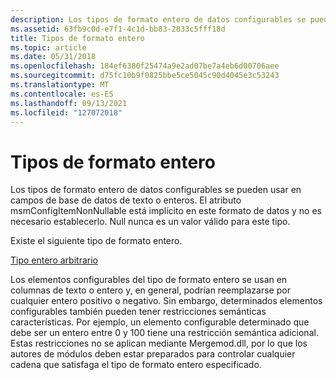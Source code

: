 ```yaml
---
description: Los tipos de formato entero de datos configurables se pueden usar en campos de base de datos de texto o enteros. El atributo msmConfigItemNonNullable está implícito en este formato de datos y no es necesario establecerlo. Null nunca es un valor válido para este tipo.
ms.assetid: 63fb9c0d-e7f1-4c1d-bb83-2833c5fff18d
title: Tipos de formato entero
ms.topic: article
ms.date: 05/31/2018
ms.openlocfilehash: 184ef6380f25474a9e2ad07be7a4eb6d00706aee
ms.sourcegitcommit: d75fc10b9f0825bbe5ce5045c90d4045e3c53243
ms.translationtype: MT
ms.contentlocale: es-ES
ms.lasthandoff: 09/13/2021
ms.locfileid: "127072018"
---
```

# <a name="integer-format-types"></a>Tipos de formato entero

Los tipos de formato entero de datos configurables se pueden usar en campos de base de datos de texto o enteros. El atributo msmConfigItemNonNullable está implícito en este formato de datos y no es necesario establecerlo. Null nunca es un valor válido para este tipo.

Existe el siguiente tipo de formato entero.

[Tipo entero arbitrario](arbitrary-integer-type.md)

Los elementos configurables del tipo de formato entero se usan en columnas de texto o entero y, en general, podrían reemplazarse por cualquier entero positivo o negativo. Sin embargo, determinados elementos configurables también pueden tener restricciones semánticas características. Por ejemplo, un elemento configurable determinado que debe ser un entero entre 0 y 100 tiene una restricción semántica adicional. Estas restricciones no se aplican mediante Mergemod.dll, por lo que los autores de módulos deben estar preparados para controlar cualquier cadena que satisfaga el tipo de formato entero especificado.

 

 



